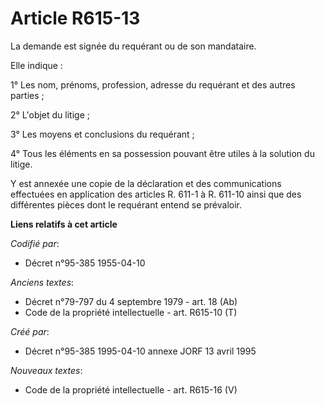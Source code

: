# Article R615-13

La demande est signée du requérant ou de son mandataire.

Elle indique :

1° Les nom, prénoms, profession, adresse du requérant et des autres parties ;

2° L'objet du litige ;

3° Les moyens et conclusions du requérant ;

4° Tous les éléments en sa possession pouvant être utiles à la solution du litige.

Y est annexée une copie de la déclaration et des communications effectuées en application des articles R. 611-1 à R. 611-10
ainsi que des différentes pièces dont le requérant entend se prévaloir.

**Liens relatifs à cet article**

_Codifié par_:

  - Décret n°95-385 1955-04-10

_Anciens textes_:

  - Décret n°79-797 du 4 septembre 1979 - art. 18 (Ab)
  - Code de la propriété intellectuelle - art. R615-10 (T)

_Créé par_:

  - Décret n°95-385 1995-04-10 annexe JORF 13 avril 1995

_Nouveaux textes_:

  - Code de la propriété intellectuelle - art. R615-16 (V)
